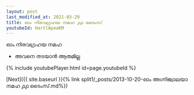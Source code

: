 ```yaml
---
layout: post
last_modified_at: 2021-03-29
title: ഓം നിരവഗ്രഹയ നമഹ ൧൧ ടൈംസ്
youtubeId: HartlApeaKM
---
```

 
 
 ഓം നിരവഗ്രഹയ നമഹ 
 
 -  അവനെ തടയാൻ ആരുമില്ല 
 
  
 
  
 
 
 
 
 
 


{% include youtubePlayer.html id=page.youtubeId %}
 
[Next]({{ site.baseurl }}{% link  split1/_posts/2013-10-20-ഓം അഗ്നിജ്വാലയാ നമഹ ൧൧ ടൈംസ്.md%})
 

